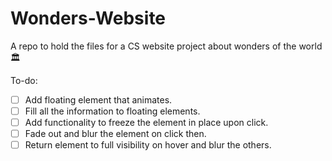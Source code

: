 # Wonders-Website

A repo to hold the files for a CS website project about wonders of the world 🏛️

To-do:

- [ ] Add floating element that animates.
- [ ] Fill all the information to floating elements.
- [ ] Add functionality to freeze the element in place upon click.
- [ ] Fade out and blur the element on click then.
- [ ] Return element to full visibility on hover and blur the others.
